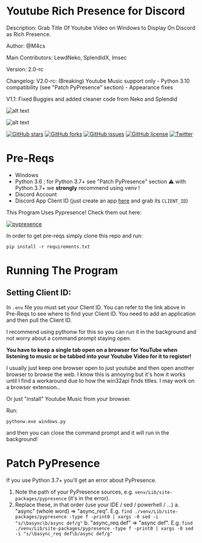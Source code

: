 # Youtube Rich Presence for Discord
Description: Grab Title Of Youtube Video on Windows to Display On Discord as Rich Presence.

Author: @M4cs

Main Contributors: LewdNeko, SplendidX, lmsec

Version: 2.0-rc

Changelog:
V2.0-rc: (Breaking) Youtube Music support only - Python 3.10 compatibility (see "Patch PyPresence" section) - Appearance fixes

V1.1: Fixed Buggies and added cleaner code from Neko and Splendid  

![alt text](https://image.prntscr.com/image/pG214_S_R_iYfSjunn5YTg.png)  										

![alt text](https://image.prntscr.com/image/kkmfZPEASiSJXA-ypF7EyQ.png)

[![GitHub stars](https://img.shields.io/github/stars/M4cs/Youtube-Rich-Presence-Discord.svg?longCache=true&style=for-the-badge)](https://github.com/M4cs/Youtube-Rich-Presence-Discord/stargazers)
[![GitHub forks](https://img.shields.io/github/forks/M4cs/Youtube-Rich-Presence-Discord.svg?longCache=true&style=for-the-badge)](https://github.com/M4cs/Youtube-Rich-Presence-Discord/network)
[![GitHub issues](https://img.shields.io/github/issues/M4cs/Youtube-Rich-Presence-Discord.svg?longCache=true&style=for-the-badge)](https://github.com/M4cs/Youtube-Rich-Presence-Discord/issues)
[![GitHub license](https://img.shields.io/github/license/M4cs/Youtube-Rich-Presence-Discord.svg?longCache=true&style=for-the-badge)](https://github.com/M4cs/Youtube-Rich-Presence-Discord)
[![Twitter](https://img.shields.io/twitter/url/https/github.com/M4cs/Youtube-Rich-Presence-Discord.svg?longCache=true&style=for-the-badge)](https://twitter.com/intent/tweet?text=Wow:&url=https%3A%2F%2Fgithub.com%2FM4cs%2FYoutube-Rich-Presence-Discord)

# Pre-Reqs

- Windows
- Python 3.6 ; for Python 3.7+ see "Patch PyPresence" section :warning: with Python 3.7+ we **strongly** recommend using venv !
- Discord Account
- Discord App Client ID (just create an app [here](https://discordapp.com/developers/applications/me) and grab its `CLIENT_ID`)

This Program Uses Pypresence! Check them out here:

[![pypresence](https://img.shields.io/badge/using-pypresence-00bb88.svg?style=for-the-badge&logo=discord&logoWidth=20)](https://github.com/qwertyquerty/pypresence)

In order to get pre-reqs simply clone this repo and run:
```
pip install -r requirements.txt
```

# Running The Program

## Setting Client ID:

In `.env` file you must set your Client ID. You can refer to the link above in Pre-Reqs to see where to find your Client ID. You need to add an application and then pull the Client ID.

I recommend using pythonw for this so you can run it in the background and not worry about a command prompt staying open. 

**You have to keep a single tab open on a browser for YouTube when listening to music or be tabbed into your Youtube Video for it to register!**

I usually just keep one browser open to just youtube and then open another browser to browse the web. I know this is annoying but it's how it works until I find a workaround due to how the win32api finds titles. I may work on a browser extension..

Or just "install" Youtube Music from your browser.

Run:
```
pythonw.exe windows.py
```
and then you can close the command prompt and it will run in the background!


# Patch PyPresence

If you use Python 3.7+ you'll get an error about PyPresence.
1. Note the path of your PyPresence sources, e.g. `venv/Lib/site-packages/pypresence` (it's in the error).
2. Replace these, in that order (use your IDE / sed / powerhell / ...)
    a. "async" (whole word) => "async_req". E.g. `find ./venv/Lib/site-packages/pypresence -type f -print0 | xargs -0 sed -i "s/\basync\b/async def/g"`
    b. "async_req def" => "async def". E.g. `find ./venv/Lib/site-packages/pypresence -type f -print0 | xargs -0 sed -i "s/\basync_req def\b/async def/g"`
    
